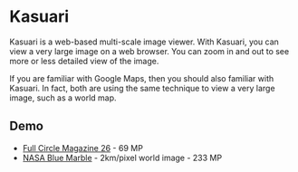 Kasuari
=======

Kasuari is a web-based multi-scale image viewer. With Kasuari, you can view
a very large image on a web browser. You can zoom in and out to see more or
less detailed view of the image.

If you are familiar with Google Maps, then you should also familiar with
Kasuari. In fact, both are using the same technique to view a very large
image, such as a world map.

Demo
----

* [Full Circle Magazine 26](http://labs.fajran.web.id/p/kasuari/full-circle-magazine-26/) - 69 MP
* [NASA Blue Marble](http://labs.fajran.web.id/p/kasuari/bluemarble/) - 2km/pixel world image - 233 MP

